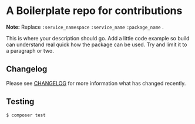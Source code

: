 # A Boilerplate repo for contributions

**Note:** Replace ```:service_namespace``` ```:service_name``` ```:package_name``` .

This is where your description should go. Add a little code example so build can understand real quick how the package can be used. Try and limit it to a paragraph or two.

## Changelog

Please see [CHANGELOG](CHANGELOG.md) for more information what has changed recently.

## Testing

``` bash
$ composer test
```
